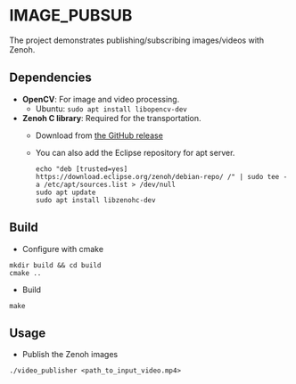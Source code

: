 # IMAGE_PUBSUB

The project demonstrates publishing/subscribing images/videos with Zenoh.

## Dependencies

* **OpenCV**: For image and video processing.
  * Ubuntu: `sudo apt install libopencv-dev`
* **Zenoh C library**: Required for the transportation.
  * Download from [the GitHub release](https://github.com/eclipse-zenoh/zenoh-c/releases)
  * You can also add the Eclipse repository for apt server.
  
    ```shell
    echo "deb [trusted=yes] https://download.eclipse.org/zenoh/debian-repo/ /" | sudo tee -a /etc/apt/sources.list > /dev/null
    sudo apt update
    sudo apt install libzenohc-dev
    ```

## Build

* Configure with cmake

```shell
mkdir build && cd build
cmake ..
```

* Build

```shell
make
```

## Usage

* Publish the Zenoh images

```shell
./video_publisher <path_to_input_video.mp4>
```
